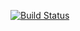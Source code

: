 [![Build Status](https://travis-ci.org/simonydbutt/b2a.svg?branch=master)](https://travis-ci.org/simonydbutt/b2a)
